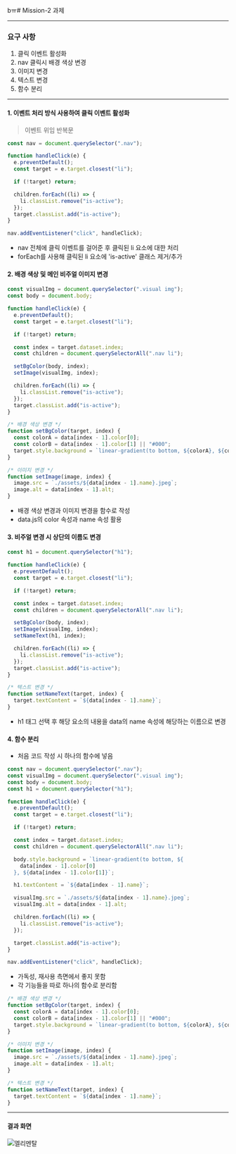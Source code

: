 bㅠ# Mission-2 과제

---

### 요구 사항

1. 클릭 이벤트 활성화
2. nav 클릭시 배경 색상 변경
3. 이미지 변경
4. 텍스트 변경
5. 함수 분리

---

#### 1. 이벤트 처리 방식 사용하여 클릭 이벤트 활성화

> 이벤트 위임
> 반복문

```javascript
const nav = document.querySelector(".nav");

function handleClick(e) {
  e.preventDefault();
  const target = e.target.closest("li");

  if (!target) return;

  children.forEach((li) => {
    li.classList.remove("is-active");
  });
  target.classList.add("is-active");
}

nav.addEventListener("click", handleClick);
```

- nav 전체에 클릭 이벤트를 걸어준 후 클릭된 li 요소에 대한 처리
- forEach를 사용해 클릭된 li 요소에 'is-active' 클래스 제거/추가
  </br>

#### 2. 배경 색상 및 메인 비주얼 이미지 변경

```javascript
const visualImg = document.querySelector(".visual img");
const body = document.body;

function handleClick(e) {
  e.preventDefault();
  const target = e.target.closest("li");

  if (!target) return;

  const index = target.dataset.index;
  const children = document.querySelectorAll(".nav li");

  setBgColor(body, index);
  setImage(visualImg, index);

  children.forEach((li) => {
    li.classList.remove("is-active");
  });
  target.classList.add("is-active");
}

/* 배경 색상 변경 */
function setBgColor(target, index) {
  const colorA = data[index - 1].color[0];
  const colorB = data[index - 1].color[1] || "#000";
  target.style.background = `linear-gradient(to bottom, ${colorA}, ${colorB}`;
}

/* 이미지 변경 */
function setImage(image, index) {
  image.src = `./assets/${data[index - 1].name}.jpeg`;
  image.alt = data[index - 1].alt;
}
```

- 배경 색상 변경과 이미지 변경을 함수로 작성
- data.js의 color 속성과 name 속성 활용

#### 3. 비주얼 변경 시 상단의 이름도 변경

```javascript
const h1 = document.querySelector("h1");

function handleClick(e) {
  e.preventDefault();
  const target = e.target.closest("li");

  if (!target) return;

  const index = target.dataset.index;
  const children = document.querySelectorAll(".nav li");

  setBgColor(body, index);
  setImage(visualImg, index);
  setNameText(h1, index);

  children.forEach((li) => {
    li.classList.remove("is-active");
  });
  target.classList.add("is-active");
}

/* 텍스트 변경 */
function setNameText(target, index) {
  target.textContent = `${data[index - 1].name}`;
}
```

- h1 태그 선택 후 해당 요소의 내용을 data의 name 속성에 해당하는 이름으로 변경

#### 4. 함수 분리

- 처음 코드 작성 시 하나의 함수에 넣음

```js
const nav = document.querySelector(".nav");
const visualImg = document.querySelector(".visual img");
const body = document.body;
const h1 = document.querySelector("h1");

function handleClick(e) {
  e.preventDefault();
  const target = e.target.closest("li");

  if (!target) return;

  const index = target.dataset.index;
  const children = document.querySelectorAll(".nav li");

  body.style.background = `linear-gradient(to bottom, ${
    data[index - 1].color[0]
  }, ${data[index - 1].color[1]}`;

  h1.textContent = `${data[index - 1].name}`;

  visualImg.src = `./assets/${data[index - 1].name}.jpeg`;
  visualImg.alt = data[index - 1].alt;

  children.forEach((li) => {
    li.classList.remove("is-active");
  });

  target.classList.add("is-active");
}

nav.addEventListener("click", handleClick);
```

- 가독성, 재사용 측면에서 좋지 못함
- 각 기능들을 따로 하나의 함수로 분리함

```js
/* 배경 색상 변경 */
function setBgColor(target, index) {
  const colorA = data[index - 1].color[0];
  const colorB = data[index - 1].color[1] || "#000";
  target.style.background = `linear-gradient(to bottom, ${colorA}, ${colorB}`;
}

/* 이미지 변경 */
function setImage(image, index) {
  image.src = `./assets/${data[index - 1].name}.jpeg`;
  image.alt = data[index - 1].alt;
}

/* 텍스트 변경 */
function setNameText(target, index) {
  target.textContent = `${data[index - 1].name}`;
}
```

---

#### 결과 화면

![엘리멘탈](https://github.com/Jisoo0907/js-homework/assets/102653945/da11bae1-a5d1-41be-8080-0c16c7b5cd9a)
